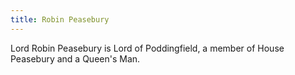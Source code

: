 ```yaml
---
title: Robin Peasebury
---
```


Lord Robin Peasebury is Lord of Poddingfield, a member of House Peasebury and a Queen's Man.


